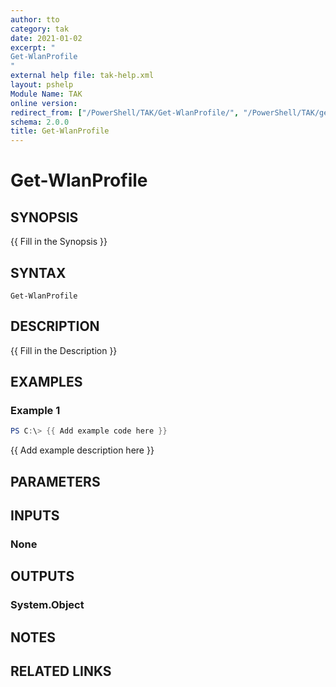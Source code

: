 ```yaml
---
author: tto
category: tak
date: 2021-01-02
excerpt: "
Get-WlanProfile 
"
external help file: tak-help.xml
layout: pshelp
Module Name: TAK
online version:
redirect_from: ["/PowerShell/TAK/Get-WlanProfile/", "/PowerShell/TAK/get-wlanprofile/", "/PowerShell/get-wlanprofile/"]
schema: 2.0.0
title: Get-WlanProfile
---
```


# Get-WlanProfile

## SYNOPSIS
{{ Fill in the Synopsis }}

## SYNTAX

```
Get-WlanProfile
```

## DESCRIPTION
{{ Fill in the Description }}

## EXAMPLES

### Example 1
```powershell
PS C:\> {{ Add example code here }}
```

{{ Add example description here }}

## PARAMETERS

## INPUTS

### None

## OUTPUTS

### System.Object
## NOTES

## RELATED LINKS
